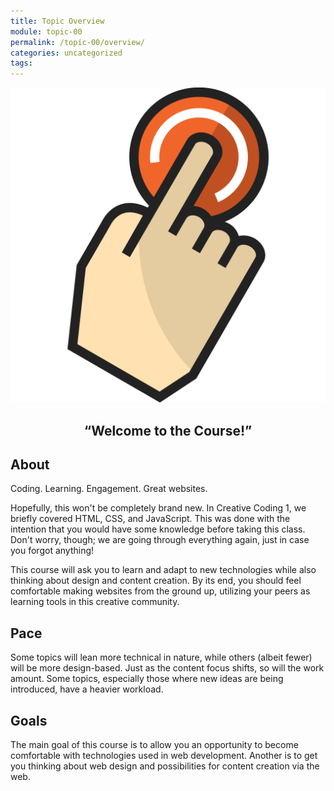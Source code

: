 ```yaml
---
title: Topic Overview
module: topic-00
permalink: /topic-00/overview/
categories: uncategorized
tags:
---
```


<div class="section-title">
  <img src="./../img/assignment-00.svg" alt="finger pressing power button" title="Let's get started!" />
  <h2 style="text-align: center;">“Welcome to the Course!”</h2>
</div>


## About
Coding. Learning. Engagement. Great websites.

Hopefully, this won't be completely brand new. In Creative Coding 1, we briefly covered HTML, CSS, and JavaScript. This was done with the intention that you would have some knowledge before taking this class. Don't worry, though; we are going through everything again, just in case you forgot anything! 

This course will ask you to learn and adapt to new technologies while also thinking about design and content creation. By its end, you should feel comfortable making websites from the ground up, utilizing your peers as learning tools in this creative community.


<div class="divider-pg"></div>


## Pace
Some topics will lean more technical in nature, while others (albeit fewer) will be more design-based. Just as the content focus shifts, so will the work amount. Some topics, especially those where new ideas are being introduced, have a heavier workload.


<div class="divider-pg"></div>


## Goals
The main goal of this course is to allow you an opportunity to become comfortable with technologies used in web development. Another is to get you thinking about web design and possibilities for content creation via the web.
